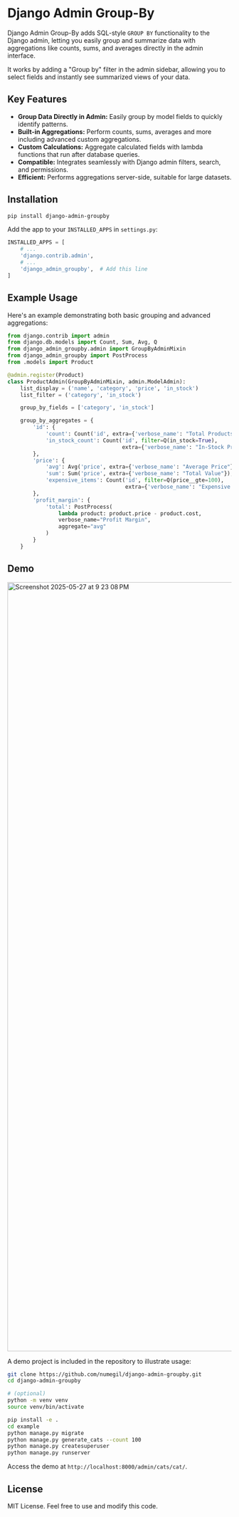 # Django Admin Group-By

Django Admin Group-By adds SQL-style `GROUP BY` functionality to the Django admin, letting you easily group and summarize data with aggregations like counts, sums, and averages directly in the admin interface.

It works by adding a "Group by" filter in the admin sidebar, allowing you to select fields and instantly see summarized views of your data.

## Key Features

* **Group Data Directly in Admin:** Easily group by model fields to quickly identify patterns.
* **Built-in Aggregations:** Perform counts, sums, averages and more including advanced custom aggregations.
* **Custom Calculations:** Aggregate calculated fields with lambda functions that run after database queries.
* **Compatible:** Integrates seamlessly with Django admin filters, search, and permissions.
* **Efficient:** Performs aggregations server-side, suitable for large datasets.

## Installation

```bash
pip install django-admin-groupby
```

Add the app to your `INSTALLED_APPS` in `settings.py`:

```python
INSTALLED_APPS = [
    # ...
    'django.contrib.admin',
    # ...
    'django_admin_groupby',  # Add this line
]
```

## Example Usage

Here's an example demonstrating both basic grouping and advanced aggregations:

```python
from django.contrib import admin
from django.db.models import Count, Sum, Avg, Q
from django_admin_groupby.admin import GroupByAdminMixin
from django_admin_groupby import PostProcess
from .models import Product

@admin.register(Product)
class ProductAdmin(GroupByAdminMixin, admin.ModelAdmin):
    list_display = ('name', 'category', 'price', 'in_stock')
    list_filter = ('category', 'in_stock')

    group_by_fields = ['category', 'in_stock']

    group_by_aggregates = {
        'id': {
            'count': Count('id', extra={'verbose_name': "Total Products"}),
            'in_stock_count': Count('id', filter=Q(in_stock=True),
                                    extra={'verbose_name': "In-Stock Products"}),
        },
        'price': {
            'avg': Avg('price', extra={'verbose_name': "Average Price"}),
            'sum': Sum('price', extra={'verbose_name': "Total Value"}),
            'expensive_items': Count('id', filter=Q(price__gte=100),
                                     extra={'verbose_name': "Expensive Items (>= $100)"}),
        },
        'profit_margin': {
            'total': PostProcess(
                lambda product: product.price - product.cost,
                verbose_name="Profit Margin",
                aggregate="avg"
            )
        }
    }
```

## Demo

<img width="1727" alt="Screenshot 2025-05-27 at 9 23 08 PM" src="https://github.com/user-attachments/assets/a8bc6c0c-428e-4cb3-9d26-9251964db42a" />

A demo project is included in the repository to illustrate usage:

```bash
git clone https://github.com/numegil/django-admin-groupby.git
cd django-admin-groupby

# (optional)
python -m venv venv
source venv/bin/activate

pip install -e .
cd example
python manage.py migrate
python manage.py generate_cats --count 100
python manage.py createsuperuser
python manage.py runserver
```

Access the demo at `http://localhost:8000/admin/cats/cat/`.

## License

MIT License. Feel free to use and modify this code.
